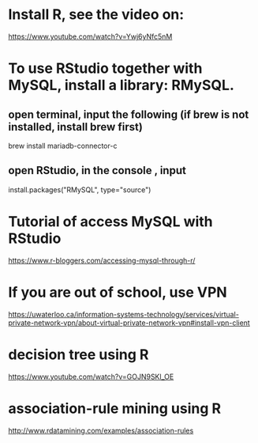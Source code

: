 # Install R, see the video on: 
https://www.youtube.com/watch?v=Ywj6yNfc5nM
# To use RStudio together with MySQL, install a library: RMySQL.
## open terminal, input the following (if brew is not installed, install brew first)

brew install mariadb-connector-c
## open RStudio, in the console , input
install.packages("RMySQL", type="source")

# Tutorial of access MySQL with RStudio
https://www.r-bloggers.com/accessing-mysql-through-r/

# If you are out of school, use VPN
https://uwaterloo.ca/information-systems-technology/services/virtual-private-network-vpn/about-virtual-private-network-vpn#install-vpn-client

# decision tree using R
https://www.youtube.com/watch?v=GOJN9SKl_OE

# association-rule mining using R 
http://www.rdatamining.com/examples/association-rules
